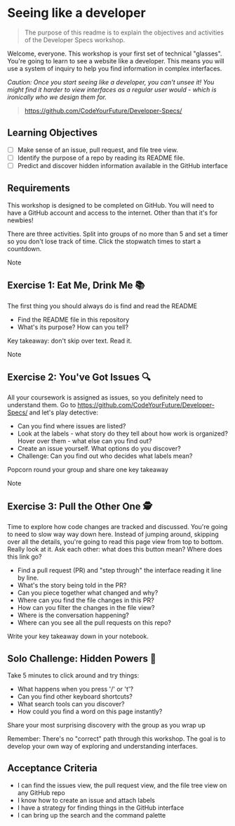 # Seeing like a developer

> The purpose of this readme is to explain the objectives and activities of the Developer Specs workshop.

Welcome, everyone. This workshop is your first set of technical "glasses". You're going to learn to see a website like a developer. This means you will use a system of inquiry to help you find information in complex interfaces.

_Caution: Once you start seeing like a developer, you can't unsee it! You might find it harder to view interfaces as a regular user would - which is ironically who we design them for._

> https://github.com/CodeYourFuture/Developer-Specs/

## Learning Objectives
<!--{{<objectives>}}-->
- [ ] Make sense of an issue, pull request, and file tree view.
- [ ] Identify the purpose of a repo by reading its README file.
- [ ] Predict and discover hidden information available in the GitHub interface
<!--{{</objectives>}}-->

## Requirements

This workshop is designed to be completed on GitHub. You will need to have a GitHub account and access to the internet. Other than that it's for newbies!

There are three activities. Split into groups of no more than 5 and set a timer so you don't lose track of time. Click the stopwatch times to start a countdown.


> [!NOTE]
> ## Exercise 1: Eat Me, Drink Me 📚 <!--{{<timer>}}10{{</timer>}}-->
> The first thing you should always do is find and read the README
> 
> - Find the README file in this repository
> - What's its purpose? How can you tell?

Key takeaway: don't skip over text. Read it. 

> [!NOTE]
> ## Exercise 2: You've Got Issues 🔍 <!--{{<timer>}}15{{</timer>}}-->
>
> All your coursework is assigned as issues, so you definitely need to understand them. Go to https://github.com/CodeYourFuture/Developer-Specs/ and let's play detective:
>
> - Can you find where issues are listed?
> - Look at the labels - what story do they tell about how work is organized? Hover over them - what else can you find out?
> - Create an issue yourself. What options do you discover?
> - Challenge: Can you find out who decides what labels mean?

Popcorn round your group and share one key takeaway

> [!NOTE]
> ## Exercise 3: Pull the Other One 🕵️ <!--{{<timer>}}20{{</timer>}}-->
>
> Time to explore how code changes are tracked and discussed. You're going to need to slow way way down here. Instead of jumping around, skipping over all the details, you're going to read this page view from top to bottom. Really look at it. Ask each other: what does this button mean? Where does this link go? 
>
> - Find a pull request (PR) and "step through" the interface reading it line by line.
> - What's the story being told in the PR?
> - Can you piece together what changed and why?
> - Where can you find the file changes in this PR?
> - How can you filter the changes in the file view?
> - Where is the conversation happening?
> - Where can you see all the pull requests on this repo?

Write your key takeaway down in your notebook. 

## Solo Challenge: Hidden Powers 🔮 <!--{{<timer>}}5{{</timer>}}-->

Take 5 minutes to click around and try things:

- What happens when you press '/' or 't'?
- Can you find other keyboard shortcuts?
- What search tools can you discover?
- How could you find a word on this page instantly?

Share your most surprising discovery with the group as you wrap up

Remember: There's no "correct" path through this workshop. The goal is to develop your own way of exploring and understanding interfaces. 

## Acceptance Criteria

- I can find the issues view, the pull request view, and the file tree view on any GitHub repo
- I know how to create an issue and attach labels
- I have a strategy for finding things in the GitHub interface
- I can bring up the search and the command palette
